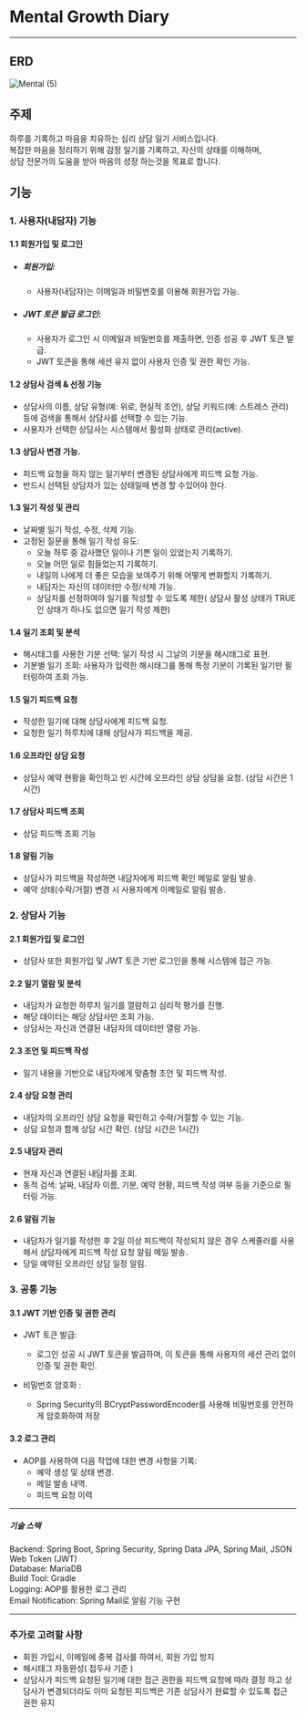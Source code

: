 # Mental Growth Diary 

<hr/> 

## ERD
![Mental (5)](https://github.com/user-attachments/assets/368d71d6-dbc7-415f-9add-4f67a9a267c7)





## 주제   

하루를 기록하고 마음을 치유하는 심리 상담 일기 서비스입니다.   
복잡한 마음을 정리하기 위해 감정 일기를 기록하고, 자신의 상태를 이해하며,    
상담 전문가의 도움을 받아 마음의 성장 하는것을 목표로 합니다.

## 기능
### 1. 사용자(내담자) 기능

#### 1.1 회원가입 및 로그인   

* ##### 회원가입:   
  * 사용자(내담자)는 이메일과 비밀번호를 이용해 회원가입 가능.   
  
* ##### JWT 토큰 발급 로그인:
  * 사용자가 로그인 시 이메일과 비밀번호를 제출하면, 인증 성공 후 JWT 토큰 발급.   
  * JWT 토큰을 통해 세션 유지 없이 사용자 인증 및 권한 확인 가능.   

#### 1.2 상담사 검색 & 선정 기능  
* 상담사의 이름, 상담 유형(예: 위로, 현실적 조언), 상담 키워드(예: 스트레스 관리) 등에 검색을 통해서 상담사를 선택할 수 있는 기능.
* 사용자가 선택한 상담사는 시스템에서 활성화 상태로 관리(active).

#### 1.3 상담사 변경 가능.
* 피드백 요청을 하지 않는 일기부터 변경된 상담사에게 피드백 요청 가능.
* 반드시 선택된 상담자가 있는 상태일때 변경 할 수있어야 한다.
  
#### 1.3 일기 작성 및 관리    
* 날짜별 일기 작성, 수정, 삭제 기능.
* 고정된 질문을 통해 일기 작성 유도:
  * 오늘 하루 중 감사했던 일이나 기쁜 일이 있었는지 기록하기.   
  * 오늘 어떤 일로 힘들었는지 기록하기.   
  * 내일의 나에게 더 좋은 모습을 보여주기 위해 어떻게 변화할지 기록하기.
  * 내담자는 자신의 데이터만 수정/삭제 가능.
  * 상담자를 선정하여야 일기를 작성할 수 있도록 제한( 상담사 활성 상태가 TRUE 인 상태가 하나도 없으면 일기 작성 제한)
 
#### 1.4 일기 조회 및 분석  
* 해시태그를 사용한 기분 선택: 일기 작성 시 그날의 기분을 해시태그로 표현.    
* 기분별 일기 조회: 사용자가 입력한 해시태그를 통해 특정 기분이 기록된 일기만 필터링하여 조회 가능.    

#### 1.5 일기 피드백 요청
* 작성한 일기에 대해 상담사에게 피드백 요청.
* 요청한 일기 하루치에 대해 상담사가 피드백을 제공.

#### 1.6 오프라인 상담 요청    
* 상담사 예약 현황을 확인하고 빈 시간에 오프라인 상담 상담을 요청. (상담 시간은 1시간)

#### 1.7 상담사 피드백 조회 
* 상담 피드백 조회 기능
  
#### 1.8 알림 기능    
* 상담사가 피드백을 작성하면 내담자에게 피드백 확인 메일로 알림 발송.
* 예약 상태(수락/거절) 변경 시 사용자에게 이메일로 알림 발송.
  
### 2. 상담사 기능    

#### 2.1 회원가입 및 로그인    
* 상담사 또한 회원가입 및 JWT 토큰 기반 로그인을 통해 시스템에 접근 가능.
  
#### 2.2 일기 열람 및 분석    
* 내담자가 요청한 하루치 일기를 열람하고 심리적 평가를 진행.     
* 해당 데이터는 해당 상담사만 조회 가능.   
* 상담사는 자신과 연결된 내담자의 데이터만 열람 가능.
  
#### 2.3 조언 및 피드백 작성    
* 일기 내용을 기반으로 내담자에게 맞춤형 조언 및 피드백 작성.
  
#### 2.4 상담 요청 관리    
* 내담자의 오프라인 상담 요청을 확인하고 수락/거절할 수 있는 기능.      
* 상담 요청과 함께 상담 시간 확인. (상담 시간은 1시간)
     
#### 2.5 내담자 관리    

* 현재 자신과 연결된 내담자를 조회.    
* 동적 검색: 날짜, 내담자 이름, 기분, 예약 현황, 피드백 작성 여부 등을 기준으로 필터링 가능.
  
#### 2.6 알림 기능    
* 내담자가 일기를 작성한 후 2일 이상 피드백이 작성되지 않은 경우 스케줄러를 사용해서 상담자에게 피드백 작성 요청 알림 메일 발송.    
* 당일 예약된 오프라인 상담 일정 알림.
  
### 3. 공통 기능    
#### 3.1 JWT 기반 인증 및 권한 관리    
* JWT 토큰 발급:    
   * 로그인 성공 시 JWT 토큰을 발급하며, 이 토큰을 통해 사용자의 세션 관리 없이 인증 및 권한 확인.

* 비밀번호 암호화 :
   *  Spring Security의 BCryptPasswordEncoder를 사용해 비밀번호를 안전하게 암호화하여 저장

      
#### 3.2 로그 관리    
* AOP를 사용하여 다음 작업에 대한 변경 사항을 기록:
  * 예약 생성 및 상태 변경.
  * 메일 발송 내역.
  * 피드백 요청 이력

<hr/> 

##### 기술 스택
Backend: Spring Boot, Spring Security, Spring Data JPA, Spring Mail, JSON Web Token (JWT)      
Database: MariaDB      
Build Tool: Gradle      
Logging: AOP를 활용한 로그 관리      
Email Notification: Spring Mail로 알림 기능 구현   

<hr/>    

### 추가로 고려할 사항    
* 회원 가입시, 이메일에 중복 검사를 하여서, 회원 가입 방지
* 해시태그 자동완성( 접두사 기준 )
* 상담사가 피드백 요청된 일기에 대한 접근 권한을 피드백 요청에 따라 결정 하고 상담사가 변경되더라도 이미 요청된 피드백은 기존 상담사가 완료할 수 있도록 접근 권한 유지
  
